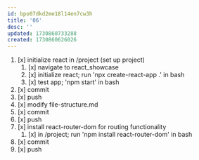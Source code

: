 ```yaml
---
id: bpo07dkd2me18l14en7cw3h
title: '06'
desc: ''
updated: 1730860733288
created: 1730860626026
---
```


1. [x] initialize react in /project (set up project)
    1. [x] navigate to react_showcase
    1. [x] initialize react; run 'npx create-react-app .' in bash
    1. [x] test app; 'npm start' in bash
1. [x] commit
1. [x] push
1. [x] modify file-structure.md
1. [x] commit
1. [x] push
1. [x] install react-router-dom for routing functionality
    1. [x] in /project; run 'npm install react-router-dom' in bash
1. [x] commit 
1. [x] push